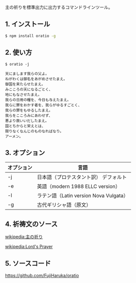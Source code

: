 主の祈りを標準出力に出力するコマンドラインツール。

## 1. インストール

```sh
$ npm install oratio -g
```

## 2. 使い方

```
$ oratio -j

天にまします我らの父よ。
ねがわくは御名をあがめさせたまえ。
御国を来たらせたまえ。
みこころの天になるごとく、
地にもなさせたまえ。
我らの日用の糧を、今日も与えたまえ。
我らに罪をおかす者を、我らがゆるすごとく、
我らの罪をもゆるしたまえ。
我らをこころみにあわせず、
悪より救いいだしたまえ。
国とちからと栄えとは、
限りなくなんじのものなればなり。
アーメン。

```

## 3. オプション

|オプション|言語|
|----|----|
|-j|日本語（プロテスタント訳） デフォルト|
|-e|英語（modern 1988 ELLC version）|
|-l|ラテン語（Latin version Nova Vulgata）|
|-g|古代ギリシャ語（原文）|

## 4. 祈祷文のソース

[wikipedia:主の祈り](https://ja.wikipedia.org/wiki/%E4%B8%BB%E3%81%AE%E7%A5%88%E3%82%8A)

[wikipedia:Lord's Prayer](https://en.wikipedia.org/wiki/Lord%27s_Prayer)

## 5. ソースコード

https://github.com/FujiHaruka/oratio
